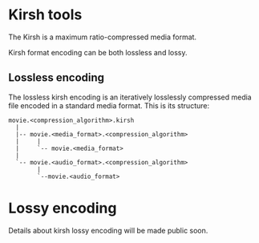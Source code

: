 # Kirsh tools

The Kirsh is a maximum ratio-compressed
media format.

Kirsh format encoding can be both
lossless and lossy.

## Lossless encoding

The lossless kirsh encoding is an iteratively
losslessly compressed media file
encoded in a standard media format.
This is its structure:

```
movie.<compression_algorithm>.kirsh
  |
  |-- movie.<media_format>.<compression_algorithm>
  |     |
  |     `-- movie.<media_format>
  |
  `-- movie.<audio_format>.<compression_algorithm>
        |
        `--movie.<audio_format>
```

# Lossy encoding

Details about kirsh lossy encoding will be
made public soon.
